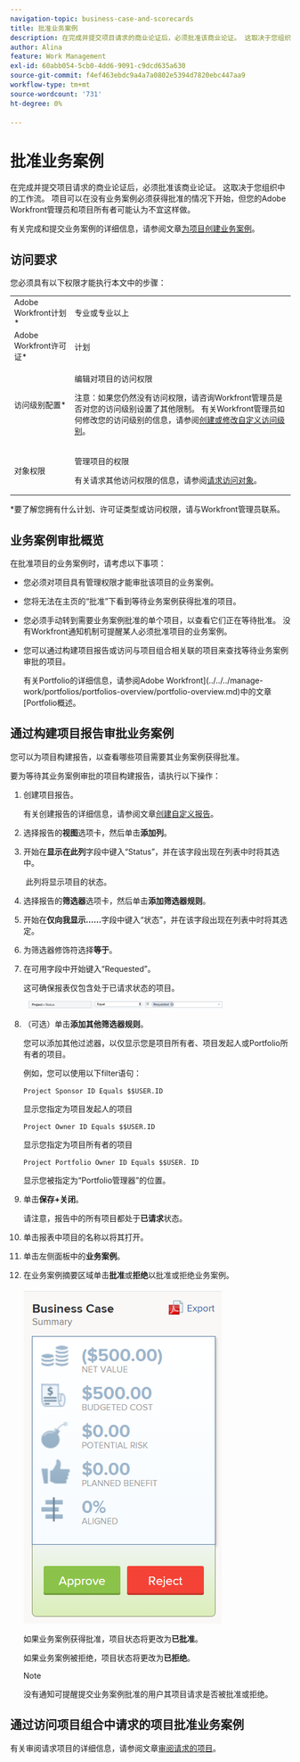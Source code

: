 ```yaml
---
navigation-topic: business-case-and-scorecards
title: 批准业务案例
description: 在完成并提交项目请求的商业论证后，必须批准该商业论证。 这取决于您组织中的工作流。 项目可以在没有业务案例必须获得批准的情况下开始，但您的Adobe Workfront管理员和项目所有者可能认为不宜这样做。
author: Alina
feature: Work Management
exl-id: 60abb054-5cb0-4dd6-9091-c9dcd635a630
source-git-commit: f4ef463ebdc9a4a7a0802e5394d7820ebc447aa9
workflow-type: tm+mt
source-wordcount: '731'
ht-degree: 0%

---
```


# 批准业务案例

在完成并提交项目请求的商业论证后，必须批准该商业论证。 这取决于您组织中的工作流。 项目可以在没有业务案例必须获得批准的情况下开始，但您的Adobe Workfront管理员和项目所有者可能认为不宜这样做。 

有关完成和提交业务案例的详细信息，请参阅文章[为项目创建业务案例](../../../manage-work/projects/define-a-business-case/create-business-case.md)。

## 访问要求

您必须具有以下权限才能执行本文中的步骤：

<table style="table-layout:auto"> 
 <col> 
 <col> 
 <tbody> 
  <tr> 
   <td role="rowheader">Adobe Workfront计划*</td> 
   <td> <p>专业或专业以上</p> </td> 
  </tr> 
  <tr> 
   <td role="rowheader">Adobe Workfront许可证*</td> 
   <td> <p>计划 </p> </td> 
  </tr> 
  <tr> 
   <td role="rowheader">访问级别配置*</td> 
   <td> <p>编辑对项目的访问权限</p> <p>注意：如果您仍然没有访问权限，请咨询Workfront管理员是否对您的访问级别设置了其他限制。 有关Workfront管理员如何修改您的访问级别的信息，请参阅<a href="../../../administration-and-setup/add-users/configure-and-grant-access/create-modify-access-levels.md" class="MCXref xref">创建或修改自定义访问级别</a>。</p> </td> 
  </tr> 
  <tr> 
   <td role="rowheader">对象权限</td> 
   <td> <p>管理项目的权限</p> <p>有关请求其他访问权限的信息，请参阅<a href="../../../workfront-basics/grant-and-request-access-to-objects/request-access.md" class="MCXref xref">请求访问对象</a>。</p> </td> 
  </tr> 
 </tbody> 
</table>

&#42;要了解您拥有什么计划、许可证类型或访问权限，请与Workfront管理员联系。

## 业务案例审批概览

在批准项目的业务案例时，请考虑以下事项：

* 您必须对项目具有管理权限才能审批该项目的业务案例。 
* 您将无法在主页的“批准”下看到等待业务案例获得批准的项目。
* 您必须手动转到需要业务案例批准的单个项目，以查看它们正在等待批准。 没有Workfront通知机制可提醒某人必须批准项目的业务案例。
* 您可以通过构建项目报告或访问与项目组合相关联的项目来查找等待业务案例审批的项目。 

  有关Portfolio的详细信息，请参阅Adobe Workfront](../../../manage-work/portfolios/portfolios-overview/portfolio-overview.md)中的文章[Portfolio概述。

## 通过构建项目报告审批业务案例

您可以为项目构建报告，以查看哪些项目需要其业务案例获得批准。 

要为等待其业务案例审批的项目构建报告，请执行以下操作：

1. 创建项目报告。

   有关创建报告的详细信息，请参阅文章[创建自定义报告](../../../reports-and-dashboards/reports/creating-and-managing-reports/create-custom-report.md)。

1. 选择报告的&#x200B;**视图**&#x200B;选项卡，然后单击&#x200B;**添加列**。

1. 开始在&#x200B;**显示在此列**&#x200B;字段中键入“Status”，并在该字段出现在列表中时将其选中。

    此列将显示项目的状态。

1. 选择报告的&#x200B;**筛选器**&#x200B;选项卡，然后单击&#x200B;**添加筛选器规则**。

1. 开始在&#x200B;**仅向我显示……**&#x200B;字段中键入“状态”，并在该字段出现在列表中时将其选定。
1. 为筛选器修饰符选择&#x200B;**等于**。
1. 在可用字段中开始键入“Requested”。 

   这可确保报表仅包含处于已请求状态的项目。

     ![requested_projects_filter.png](assets/requested-projects-filter-350x14.png)

1. （可选）单击&#x200B;**添加其他筛选器规则**。

   您可以添加其他过滤器，以仅显示您是项目所有者、项目发起人或Portfolio所有者的项目。

   例如，您可以使用以下filter语句： 

   ```
   Project Sponsor ID Equals $$USER.ID
   ```

   显示您指定为项目发起人的项目

   ```
   Project Owner ID Equals $$USER.ID
   ```

   显示您指定为项目所有者的项目

   ```
   Project Portfolio Owner ID Equals $$USER. ID
   ```

   显示您被指定为“Portfolio管理器”的位置。 

1. 单击&#x200B;**保存+关闭**。

   请注意，报告中的所有项目都处于&#x200B;**已请求**&#x200B;状态。

1. 单击报表中项目的名称以将其打开。
1. 单击左侧面板中的&#x200B;**业务案例**。
1. 在业务案例摘要区域单击&#x200B;**批准**&#x200B;或&#x200B;**拒绝**&#x200B;以批准或拒绝业务案例。

   ![](assets/business-case-summary-with-rp-information--1-.png)

   如果业务案例获得批准，项目状态将更改为&#x200B;**已批准**。

   如果业务案例被拒绝，项目状态将更改为&#x200B;**已拒绝**。

   >[!NOTE]
   >
   >没有通知可提醒提交业务案例批准的用户其项目请求是否被批准或拒绝。

## 通过访问项目组合中请求的项目批准业务案例

有关审阅请求项目的详细信息，请参阅文章[审阅请求的项目](../../../manage-work/portfolios/create-and-manage-portfolios/review-requested-projects.md)。
